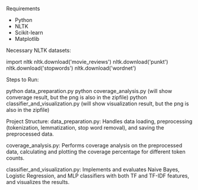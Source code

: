 Requirements
- Python 
- NLTK
- Scikit-learn
- Matplotlib

Necessary NLTK datasets:

import nltk
nltk.download('movie_reviews')
nltk.download('punkt')
nltk.download('stopwords')
nltk.download('wordnet')

Steps to Run:

python data_preparation.py
python coverage_analysis.py (will show converage result, but the png is also in the zipfile)
python classifier_and_visualization.py (will show visualization result, but the png is also in the zipfile)

Project Structure:
data_preparation.py: Handles data loading, preprocessing (tokenization, lemmatization, stop word removal), and saving the preprocessed data.

coverage_analysis.py: Performs coverage analysis on the preprocessed data, calculating and plotting the coverage percentage for different token counts.

classifier_and_visualization.py: Implements and evaluates Naive Bayes, Logistic Regression, and MLP classifiers with both TF and TF-IDF features, and visualizes the results.